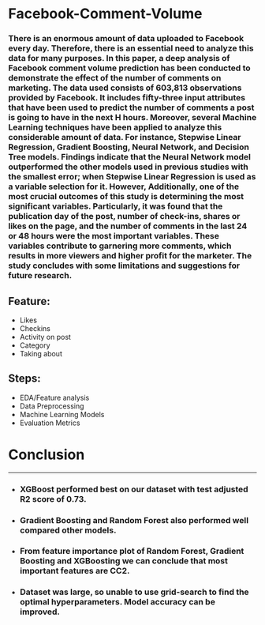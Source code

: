 # Facebook-Comment-Volume
### There is an enormous amount of data uploaded to Facebook every day. Therefore, there is an essential need to analyze this data for many purposes. In this paper, a deep analysis of Facebook comment volume prediction has been conducted to demonstrate the effect of the number of comments on marketing. The data used consists of 603,813 observations provided by Facebook. It includes fifty-three input attributes that have been used to predict the number of comments a post is going to have in the next H hours. Moreover, several Machine Learning techniques have been applied to analyze this considerable amount of data. For instance, Stepwise Linear Regression, Gradient Boosting, Neural Network, and Decision Tree models. Findings indicate that the Neural Network model outperformed the other models used in previous studies with the smallest error; when Stepwise Linear Regression is used as a variable selection for it. However, Additionally, one of the most crucial outcomes of this study is determining the most significant variables. Particularly, it was found that the publication day of the post, number of check-ins, shares or likes on the page, and the number of comments in the last 24 or 48 hours were the most important variables. These variables contribute to garnering more comments, which results in more viewers and higher profit for the marketer. The study concludes with some limitations and suggestions for future research.

## Feature:
* Likes
* Checkins
* Activity on post
* Category
* Taking about

## Steps:

* EDA/Feature analysis
* Data Preprocessing
* Machine Learning Models
* Evaluation Metrics

# **Conclusion**
---
* ### XGBoost performed best on our dataset with test adjusted R2 score of  0.73.
* ### Gradient Boosting and Random Forest also performed well compared other models.
* ### From feature importance plot of Random Forest, Gradient Boosting and XGBoosting we can conclude that most important features are CC2.
* ### Dataset was large, so unable to use grid-search to find the optimal hyperparameters. Model accuracy can be improved.

